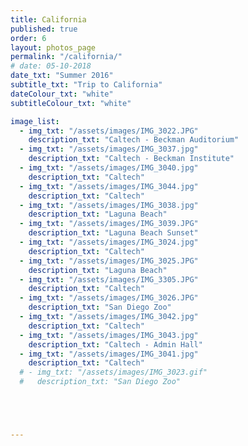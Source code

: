 ```yaml
---
title: California
published: true
order: 6
layout: photos_page
permalink: "/california/"
# date: 05-10-2018
date_txt: "Summer 2016"
subtitle_txt: "Trip to California"
dateColour_txt: "white"
subtitleColour_txt: "white"

image_list:
  - img_txt: "/assets/images/IMG_3022.JPG"
    description_txt: "Caltech - Beckman Auditorium"
  - img_txt: "/assets/images/IMG_3037.jpg"
    description_txt: "Caltech - Beckman Institute"
  - img_txt: "/assets/images/IMG_3040.jpg"
    description_txt: "Caltech"
  - img_txt: "/assets/images/IMG_3044.jpg"
    description_txt: "Caltech"
  - img_txt: "/assets/images/IMG_3038.jpg"
    description_txt: "Laguna Beach"
  - img_txt: "/assets/images/IMG_3039.JPG"
    description_txt: "Laguna Beach Sunset"
  - img_txt: "/assets/images/IMG_3024.jpg"
    description_txt: "Caltech"
  - img_txt: "/assets/images/IMG_3025.JPG"
    description_txt: "Laguna Beach"
  - img_txt: "/assets/images/IMG_3305.JPG"
    description_txt: "Caltech"
  - img_txt: "/assets/images/IMG_3026.JPG"
    description_txt: "San Diego Zoo"
  - img_txt: "/assets/images/IMG_3042.jpg"
    description_txt: "Caltech"
  - img_txt: "/assets/images/IMG_3043.jpg"
    description_txt: "Caltech - Admin Hall"
  - img_txt: "/assets/images/IMG_3041.jpg"
    description_txt: "Caltech"
  # - img_txt: "/assets/images/IMG_3023.gif"
  #   description_txt: "San Diego Zoo"





---
```

